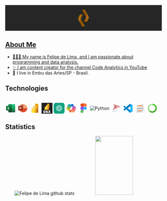 <div align="center" width="100%">
  <a href="https://github.com/felipelimapereira"><img src="https://raw.githubusercontent.com/felipelimapereira/felipelimapereira/refs/heads/main/Banner_Redme.png" a>
</div>

## About Me
* 🧑🏻‍💻 My name is Felipe de Lima, and I am passionate about programming and data analysis.
* ✨ I am content creator for the [channel Code Analytics in YouTube](https://www.youtube.com/@codeanalyticsbr )
* 🧭 I live in Embu das Artes/SP - Brasil.
</div>

## Technologies

<div style="display: inline_block"><br>
  <img align="center" alt="Excel" height="35" width="35" src="https://raw.githubusercontent.com/felipelimapereira/felipelimapereira/41a6244f574854fe2ee113c372291c96b54b5c1c/icons8-excel.svg">
  <img align="center" alt="PowerPoint" height="35" width="35" src="https://raw.githubusercontent.com/felipelimapereira/felipelimapereira/41a6244f574854fe2ee113c372291c96b54b5c1c/icons8-power-point.svg">
  <img align="center" alt="PowerBI" height="35" width="35" src="https://raw.githubusercontent.com/felipelimapereira/felipelimapereira/41a6244f574854fe2ee113c372291c96b54b5c1c/icons8-power-bi-2021.svg">
  <img align="center" alt="Dax" height="35" width="35" src="https://raw.githubusercontent.com/felipelimapereira/felipelimapereira/refs/heads/main/LinguagemDAX.png">
  <img align="center" alt="GPT" height="35" width="35" src="https://raw.githubusercontent.com/felipelimapereira/felipelimapereira/refs/heads/main/chatgpt-icon.webp">
  <img align="center" alt="Copilot" height="35" width="35" src="https://raw.githubusercontent.com/felipelimapereira/felipelimapereira/41a6244f574854fe2ee113c372291c96b54b5c1c/icons8-microsoft-copilot.svg">
  <img align="center" alt="Figma" height="35" width="35" src="https://raw.githubusercontent.com/felipelimapereira/felipelimapereira/41a6244f574854fe2ee113c372291c96b54b5c1c/icons8-figma.svg">
  <img align="center" alt="Python" height="35" width="35" src="https://cdn.jsdelivr.net/gh/devicons/devicon@latest/icons/python/python-original.svg">  
  <img align="center" alt="Sql" height="35" width="35" src="https://raw.githubusercontent.com/felipelimapereira/felipelimapereira/41a6244f574854fe2ee113c372291c96b54b5c1c/icons8-microsoft-sql-server.svg">
  <img align="center" alt="VSCode" height="35" width="35" src="https://raw.githubusercontent.com/felipelimapereira/felipelimapereira/41a6244f574854fe2ee113c372291c96b54b5c1c/icons8-visual-studio-code-2019.svg">
  <img align="center" alt="Jupyter" height="35" width="35" src="https://raw.githubusercontent.com/felipelimapereira/felipelimapereira/refs/heads/main/jupyter_app_icon_161280.png">
  <img align="center" alt="Anaconda" height="35" width="35" src="https://raw.githubusercontent.com/felipelimapereira/felipelimapereira/d6dacc9c0672e02666793b6102af2e2a59f67d62/icons8-anaconda.svg">
</div>

## Statistics

<div align="center">
  <img width="49%" height="190px" src="https://github-readme-stats.vercel.app/api?username=felipelimapereira&show_icons=true&count_private=true&hide_border=true&title_color=A36206&icon_color=A36206&text_color=c9d1d9&bg_color=0d1117" alt="Felipe de Lima github stats" /> 
  <img width="49%" height="190px" src="https://github-readme-stats.vercel.app/api/top-langs/?username=felipelimapereira&layout=compact&hide_border=true&title_color=A36206&text_color=A36206&bg_color=0d1117" />
</div>





